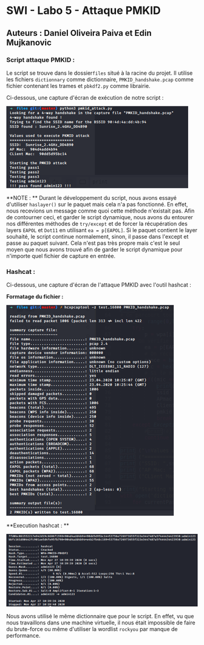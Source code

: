 # SWI - Labo 5 - Attaque PMKID 

## Auteurs : Daniel Oliveira Paiva et Edin Mujkanovic

### Script attaque PMKID  : 

Le script se trouve dans le dossier`files` situé à la racine du projet. Il utilise les fichiers `dictionnary` comme dictionnaire, `PMKID_handshake.pcap` comme fichier contenant les trames et `pbkdf2.py` comme librairie.

Ci-dessous, une capture d'écran de exécution de notre script : 

![](.\images\script.png)

**NOTE : ** Durant le développement du script, nous avons essayé d'utiliser `haslayer()` sur le paquet mais cela n'a pas fonctionné. En effet, nous recevions un message comme quoi cette méthode n'existait pas. Afin de contourner ceci, et garder le script dynamique, nous avons du entourer nos différentes méthodes de `try/except` et de forcer la récupération des layers `EAPOL` et `Dot11` en utilisant `ea = p[EAPOL]`. Si le paquet contient le layer souhaité, le script continue normalement, sinon, il passe dans l'except et passe au paquet suivant. Cela n'est pas très propre mais c'est le seul moyen que nous avons trouvé afin de garder le script dynamique pour n'importe quel fichier de capture en entrée. 

### Hashcat : 

Ci-dessous, une capture d'écran de l'attaque PMKID avec l'outil hashcat : 

**Formatage du fichier :**

![](.\images\format_pcap_hashcat.png)

**Execution hashcat : **

![](.\images\hash_found.png)



Nous avons utilisé le même dictionnaire que pour le script. En effet, vu que nous travaillons dans une machine virtuelle, il nous était impossible de faire du brute-force ou même d'utiliser la wordlist `rockyou` par manque de performance.